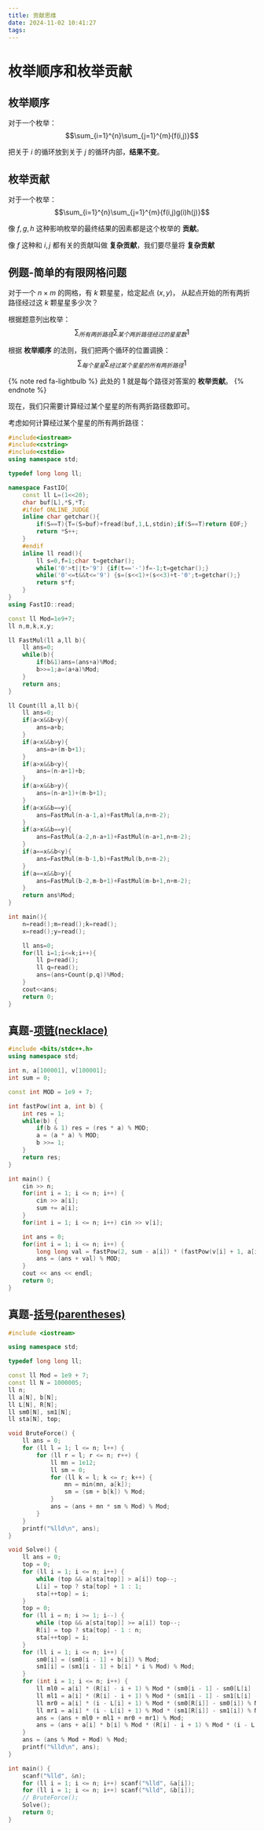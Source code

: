 ```yaml
---
title: 贡献思维
date: 2024-11-02 10:41:27
tags:
---
```


# 枚举顺序和枚举贡献

## 枚举顺序

对于一个枚举：
$$\sum_{i=1}^{n}\sum_{j=1}^{m}{f(i,j)}$$

把关于 $i$ 的循环放到关于 $j$ 的循环内部，__结果不变__。

## 枚举贡献

对于一个枚举：
$$\sum_{i=1}^{n}\sum_{j=1}^{m}{f(i,j)g(i)h(j)}$$

像 $f, g, h$ 这种影响枚举的最终结果的因素都是这个枚举的 __贡献__。

像 $f$ 这种和 $i,j$ 都有关的贡献叫做 __复杂贡献__，我们要尽量将 __复杂贡献__

## 例题-简单的有限网格问题

对于一个 $n \times m$ 的网格，有 $k$ 颗星星，给定起点 $(x,y)$， 从起点开始的所有两折路径经过这 $k$ 颗星星多少次？

根据题意列出枚举：
$$
\sum_{所有两折路径} \sum_{某个两折路径经过的星星数}{1}
$$

根据 __枚举顺序__ 的法则，我们把两个循环的位置调换：
$$
\sum_{每个星星} \sum_{经过某个星星的所有两折路径}{1}
$$

{% note red fa-lightbulb %}
此处的 $1$ 就是每个路径对答案的 __枚举贡献__。
{% endnote %}

现在，我们只需要计算经过某个星星的所有两折路径数即可。

考虑如何计算经过某个星星的所有两折路径：

```c++
#include<iostream>
#include<cstring>
#include<cstdio>
using namespace std;

typedef long long ll;

namespace FastIO{
    const ll L=(1<<20);
    char buf[L],*S,*T;
    #ifdef ONLINE_JUDGE
    inline char getchar(){
        if(S==T){T=(S=buf)+fread(buf,1,L,stdin);if(S==T)return EOF;}
        return *S++;
    }
    #endif
    inline ll read(){
        ll s=0,f=1;char t=getchar();
        while('0'>t||t>'9') {if(t=='-')f=-1;t=getchar();}
        while('0'<=t&&t<='9') {s=(s<<1)+(s<<3)+t-'0';t=getchar();}
        return s*f;
    }
}
using FastIO::read;

const ll Mod=1e9+7;
ll n,m,k,x,y;

ll FastMul(ll a,ll b){
    ll ans=0;
    while(b){
        if(b&1)ans=(ans+a)%Mod;
        b>>=1;a=(a+a)%Mod;
    }
    return ans;
}

ll Count(ll a,ll b){
    ll ans=0;
    if(a<x&&b<y){
        ans=a+b;
    }
    if(a<x&&b>y){
        ans=a+(m-b+1);
    }
    if(a>x&&b<y){
        ans=(n-a+1)+b;
    }
    if(a>x&&b>y){
        ans=(n-a+1)+(m-b+1);
    }
    if(a<x&&b==y){
        ans=FastMul(n-a-1,a)+FastMul(a,n+m-2);
    }
    if(a>x&&b==y){
        ans=FastMul(a-2,n-a+1)+FastMul(n-a+1,n+m-2);
    }
    if(a==x&&b<y){
        ans=FastMul(m-b-1,b)+FastMul(b,n+m-2);
    }
    if(a==x&&b>y){
        ans=FastMul(b-2,m-b+1)+FastMul(m-b+1,n+m-2);
    }
    return ans%Mod;
}

int main(){
    n=read();m=read();k=read();
    x=read();y=read();

    ll ans=0;
    for(ll i=1;i<=k;i++){
        ll p=read();
        ll q=read();
        ans=(ans+Count(p,q))%Mod;
    }
    cout<<ans;
    return 0;
}
```

## 真题-[项链(necklace)](https://www.luogu.com.cn/problem/P10185)

```c++
#include <bits/stdc++.h>
using namespace std;

int n, a[100001], v[100001];
int sum = 0;

const int MOD = 1e9 + 7;

int fastPow(int a, int b) {
    int res = 1;
    while(b) {
        if(b & 1) res = (res * a) % MOD;
        a = (a * a) % MOD;
        b >>= 1;
    }
    return res;
}

int main() {
    cin >> n;
    for(int i = 1; i <= n; i++) {
        cin >> a[i];
        sum += a[i];
    }
    for(int i = 1; i <= n; i++) cin >> v[i];

    int ans = 0;
    for(int i = 1; i <= n; i++) {
        long long val = fastPow(2, sum - a[i]) * (fastPow(v[i] + 1, a[i] - 1 + MOD) % MOD);
        ans = (ans + val) % MOD;
    }    
    cout << ans << endl;
    return 0;
}
```

## 真题-[括号(parentheses)](https://www.luogu.com.cn/problem/P7044)

```c++
#include <iostream>

using namespace std;

typedef long long ll;

const ll Mod = 1e9 + 7;
const ll N = 1000005;
ll n;
ll a[N], b[N];
ll L[N], R[N];
ll sm0[N], sm1[N];
ll sta[N], top;

void BruteForce() {
    ll ans = 0;
    for (ll l = 1; l <= n; l++) {
        for (ll r = l; r <= n; r++) {
            ll mn = 1e12;
            ll sm = 0;
            for (ll k = l; k <= r; k++) {
                mn = min(mn, a[k]);
                sm = (sm + b[k]) % Mod;
            }
            ans = (ans + mn * sm % Mod) % Mod;
        }
    }
    printf("%lld\n", ans);
}

void Solve() {
    ll ans = 0;
    top = 0;
    for (ll i = 1; i <= n; i++) {
        while (top && a[sta[top]] > a[i]) top--;
        L[i] = top ? sta[top] + 1 : 1;
        sta[++top] = i;
    }
    top = 0;
    for (ll i = n; i >= 1; i--) {
        while (top && a[sta[top]] >= a[i]) top--;
        R[i] = top ? sta[top] - 1 : n;
        sta[++top] = i;
    }
    for (ll i = 1; i <= n; i++) {
        sm0[i] = (sm0[i - 1] + b[i]) % Mod;
        sm1[i] = (sm1[i - 1] + b[i] * i % Mod) % Mod;
    }
    for (int i = 1; i <= n; i++) {
        ll ml0 = a[i] * (R[i] - i + 1) % Mod * (sm0[i - 1] - sm0[L[i] - 1]) % Mod * (-L[i] + 1) % Mod;
        ll ml1 = a[i] * (R[i] - i + 1) % Mod * (sm1[i - 1] - sm1[L[i] - 1]) % Mod;
        ll mr0 = a[i] * (i - L[i] + 1) % Mod * (sm0[R[i]] - sm0[i]) % Mod * (R[i] + 1) % Mod;
        ll mr1 = a[i] * (i - L[i] + 1) % Mod * (sm1[R[i]] - sm1[i]) % Mod * (-1);
        ans = (ans + ml0 + ml1 + mr0 + mr1) % Mod;
        ans = (ans + a[i] * b[i] % Mod * (R[i] - i + 1) % Mod * (i - L[i] + 1) % Mod) % Mod;
    }
    ans = (ans % Mod + Mod) % Mod;
    printf("%lld\n", ans);
}

int main() {
    scanf("%lld", &n);
    for (ll i = 1; i <= n; i++) scanf("%lld", &a[i]);
    for (ll i = 1; i <= n; i++) scanf("%lld", &b[i]);
    // BruteForce();
    Solve();
    return 0;
}
```